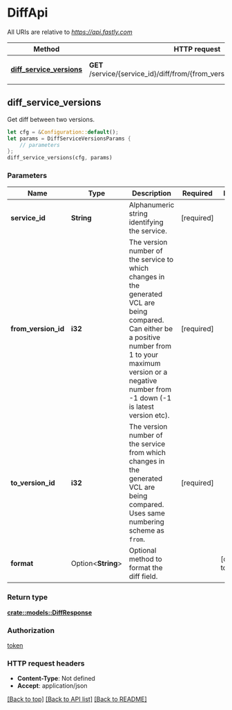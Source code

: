 # DiffApi

All URIs are relative to *https://api.fastly.com*

Method | HTTP request | Description
------------- | ------------- | -------------
[**diff_service_versions**](DiffApi.md#diff_service_versions) | **GET** /service/{service_id}/diff/from/{from_version_id}/to/{to_version_id} | Diff two service versions



## diff_service_versions

Get diff between two versions.

```rust
let cfg = &Configuration::default();
let params = DiffServiceVersionsParams {
    // parameters
};
diff_service_versions(cfg, params)
```

### Parameters


Name | Type | Description  | Required | Notes
------------- | ------------- | ------------- | ------------- | -------------
**service_id** | **String** | Alphanumeric string identifying the service. | [required] |
**from_version_id** | **i32** | The version number of the service to which changes in the generated VCL are being compared. Can either be a positive number from 1 to your maximum version or a negative number from -1 down (-1 is latest version etc). | [required] |
**to_version_id** | **i32** | The version number of the service from which changes in the generated VCL are being compared. Uses same numbering scheme as `from`. | [required] |
**format** | Option\<**String**> | Optional method to format the diff field. |  |[default to text]

### Return type

[**crate::models::DiffResponse**](DiffResponse.md)

### Authorization

[token](../README.md#token)

### HTTP request headers

- **Content-Type**: Not defined
- **Accept**: application/json

[[Back to top]](#) [[Back to API list]](../README.md#documentation-for-api-endpoints) [[Back to README]](../README.md)


